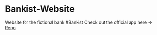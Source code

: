 # Bankist-Website
Website for the fictional bank #Bankist
Check out the official app here -> [Repo](#)
